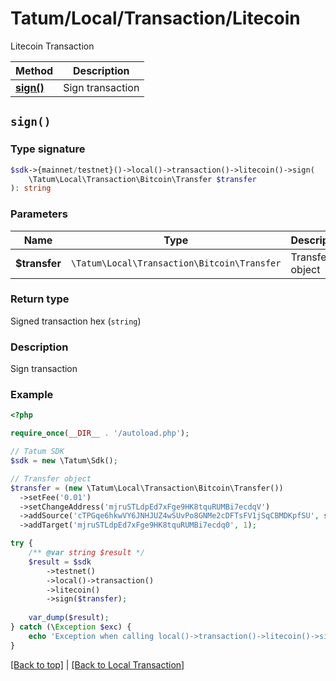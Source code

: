 # Tatum/Local/Transaction/Litecoin

Litecoin Transaction

Method | Description
------------- | -------------
[**sign()**](#sign) | Sign transaction

## `sign()`

### Type signature

```php
$sdk->{mainnet/testnet}()->local()->transaction()->litecoin()->sign(
    \Tatum\Local\Transaction\Bitcoin\Transfer $transfer
): string
```

### Parameters

Name | Type | Description  | Notes
------------- | ------------- | ------------- | -------------
**$transfer** | `\Tatum\Local\Transaction\Bitcoin\Transfer` | Transfer object | 

### Return type

Signed transaction hex (`string`)

### Description

Sign transaction

### Example

```php
<?php

require_once(__DIR__ . '/autoload.php');

// Tatum SDK
$sdk = new \Tatum\Sdk();

// Transfer object
$transfer = (new \Tatum\Local\Transaction\Bitcoin\Transfer())
  ->setFee('0.01')
  ->setChangeAddress('mjruSTLdpEd7xFge9HK8tquRUMBi7ecdqV')
  ->addSource('cTPGqe6hkwVY6JNHJUZ4wSUvPo8GNMe2cDFTsFV1jSqCBMDKpfSU', str_repeat('0', 64), 0, '1010000000')
  ->addTarget('mjruSTLdpEd7xFge9HK8tquRUMBi7ecdq0', 1);

try {
    /** @var string $result */
    $result = $sdk
        ->testnet()
        ->local()->transaction()
        ->litecoin()
        ->sign($transfer);
    
    var_dump($result);
} catch (\Exception $exc) {
    echo 'Exception when calling local()->transaction()->litecoin()->sign(): ', $exc->getMessage(), PHP_EOL;
}
```

[[Back to top]](#) | [[Back to Local Transaction]](../../index.md#local-transaction)

